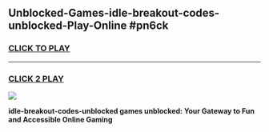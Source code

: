 
## Unblocked-Games-idle-breakout-codes-unblocked-Play-Online #pn6ck
<h3>
<a href="https://news.freeplayer.one?title=idle-breakout-codes-unblocked&ref=3">CLICK TO PLAY</a></h3>
<hr>

<h3>
<a href="https://news.freeplayer.one?title=idle-breakout-codes-unblocked&ref=3">CLICK 2 PLAY</a>
  
</h3>

<a href="https://news.freeplayer.one?title=idle-breakout-codes-unblocked&ref=3"><img src="https://clearcache.store/games.png"></a>


**idle-breakout-codes-unblocked games unblocked: Your Gateway to Fun and Accessible Online Gaming**
